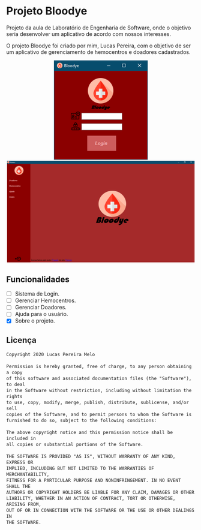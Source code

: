 # Projeto Bloodye
Projeto da aula de Laboratório de Engenharia de Software, onde o objetivo seria desenvolver um aplicativo de acordo com nossos interesses.


O projeto Bloodye foi criado por mim, Lucas Pereira, com o objetivo de ser um aplicativo de gerenciamento de hemocentros e doadores cadastrados.

<p align="center">
    <img src="Assets/Images/Tela1.png" width="250"/>
	<img src="Assets/Images/Tela2.png" width="500"/>
</p>

## Funcionalidades
*   [ ] Sistema de Login.
*   [ ] Gerenciar Hemocentros.
*   [ ] Gerenciar Doadores.
*   [ ] Ajuda para o usuário.
*   [x] Sobre o projeto.
## Licença
	Copyright 2020 Lucas Pereira Melo

	Permission is hereby granted, free of charge, to any person obtaining a copy
	of this software and associated documentation files (the "Software"), to deal
	in the Software without restriction, including without limitation the rights
	to use, copy, modify, merge, publish, distribute, sublicense, and/or sell
	copies of the Software, and to permit persons to whom the Software is
	furnished to do so, subject to the following conditions:

	The above copyright notice and this permission notice shall be included in
	all copies or substantial portions of the Software.

	THE SOFTWARE IS PROVIDED "AS IS", WITHOUT WARRANTY OF ANY KIND, EXPRESS OR
	IMPLIED, INCLUDING BUT NOT LIMITED TO THE WARRANTIES OF MERCHANTABILITY,
	FITNESS FOR A PARTICULAR PURPOSE AND NONINFRINGEMENT. IN NO EVENT SHALL THE
	AUTHORS OR COPYRIGHT HOLDERS BE LIABLE FOR ANY CLAIM, DAMAGES OR OTHER
	LIABILITY, WHETHER IN AN ACTION OF CONTRACT, TORT OR OTHERWISE, ARISING FROM,
	OUT OF OR IN CONNECTION WITH THE SOFTWARE OR THE USE OR OTHER DEALINGS IN
	THE SOFTWARE.